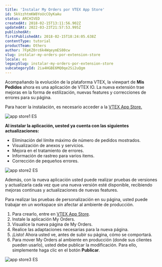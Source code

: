 ```yaml
---
title: 'Instalar My Orders por VTEX App Store'
id: 5kVzzhtmKW8YoUcCOyKaAu
status: ARCHIVED
createdAt: 2018-02-15T13:11:56.902Z
updatedAt: 2022-03-23T21:57:53.995Z
publishedAt: 
firstPublishedAt: 2018-02-15T18:24:05.638Z
contentType: tutorial
productTeam: Others
author: 7FpKZ0rc6k4WqeymES80cw
slug: instalar-my-orders-por-extension-store
locale: es
legacySlug: instalar-my-orders-por-extension-store
subcategoryId: 2ia4HGBE6MQ0qe2Si2uQgm
---
```


Acompañando la evolución de la plataforma VTEX, la viewpart de __Mis Pedidos__ ahora es una aplicación de VTEX IO. La nueva extensión trae mejoras en la forma de estilización, nuevas features y correcciones de errores para su página.

Para hacer la instalación, es necesario acceder a la [VTEX App Store.](https://extensions.vtex.com/)

![app store1 ES](https://images.ctfassets.net/alneenqid6w5/2GobyKLKZGwMwUCEG4EK4M/f0c80ce9e43715e0c095ffba7bfe7c86/app_store1_ES.png)

__Al instalar la aplicación, uested ya cuenta con las siguientes actualizaciones:__

- Eliminación del límite máximo de número de pedidos mostrados.
- Visualización de anexos y servicios.
- Mejora en el tratamiento de errores.
- Información de rastreo para varios items.
- Corrección de pequeños errores.

![app store2 ES](https://images.ctfassets.net/alneenqid6w5/3lD83GV6Y0EAewCOmU2Gc2/c25bdcc4aa23d9389c673e3b9d288115/app_store2_ES.png)

Además, con la nueva aplicación usted puede realizar pruebas de versiones y actualizarla cada vez que una nueva versión esté disponible, recibiendo mejoras continuas y actualizaciones de nuevas features.

Para realizar las pruebas de personalización en su página, usted puede trabajar en un workspace sin afectar al ambiente de producción.

1. Para crearlo, entre en [VTEX App Store](https://app.vtex.com).
2. Instale la aplicación My Orders.
3. Visualice la nueva página de My Orders.
4. Realice las adaptaciones necesarias para la nueva página.
5. ¡Listo! Ahora usted ve, antes de subir su página, cómo se comportará.
6. Para mover My Orders al ambiente en producción (donde sus clientes pueden usarlo), usted debe publicar la modificación. Para ello, simplemente haga clic en el botón __Publicar__.

![app store3 ES](https://images.ctfassets.net/alneenqid6w5/3TusFkUgZOEOEmGQguwSia/a58831055ce0618e0164685ff655cbd1/app_store3_ES.png)
